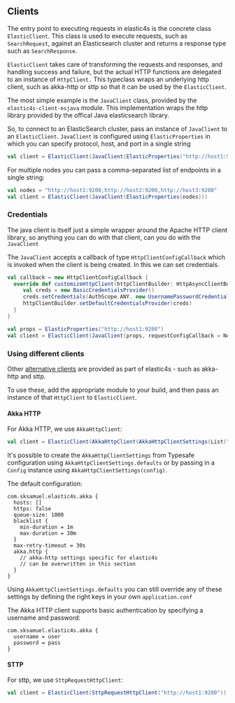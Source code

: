 ## Clients

The entry point to executing requests in elastic4s is the concrete class  `ElasticClient`.
This class is used to execute requests, such as `SearchRequest`, against an Elasticsearch cluster and returns a response type such as `SearchResponse`.

`ElasticClient` takes care of transforming the requests and responses, and handling success and failure, but the actual HTTP functions are delegated to an instance of `HttpClient.`
This typeclass wraps an underlying http client, such as akka-http or sttp so that it can be used by the `ElasticClient`.

The most simple example is the `JavaClient` class, provided by the `elastic4s-client-esjava` module. This implementation wraps the http library provided by the offical Java elasticsearch library.

So, to connect to an ElasticSearch cluster, pass an instance of `JavaClient` to an `ElasticClient`.
`JavaClient` is configured using `ElasticProperties` in which you can specify protocol, host, and port in a single string

```scala
val client = ElasticClient(JavaClient(ElasticProperties("http://host1:9200")))
```

For multiple nodes you can pass a comma-separated list of endpoints in a single string:

```scala
val nodes = "http://host1:9200,http://host2:9200,http://host3:9200"
val client = ElasticClient(JavaClient(ElasticProperties(nodes)))
```

### Credentials

The java client is itself just a simple wrapper around the Apache HTTP client library, so anything you can do with that client, can you do with the `JavaClient`

The `JavaClient` accepts a callback of type `HttpClientConfigCallback` which is invoked when the client is being created. In this we can set credentials.


```scala
val callback = new HttpClientConfigCallback {
  override def customizeHttpClient(httpClientBuilder: HttpAsyncClientBuilder): HttpAsyncClientBuilder = {
     val creds = new BasicCredentialsProvider()
     creds.setCredentials(AuthScope.ANY, new UsernamePasswordCredentials("sammy", "letmein"))
     httpClientBuilder.setDefaultCredentialsProvider(creds)
  }
}

val props = ElasticProperties("http://host1:9200")
val client = ElasticClient(JavaClient(props, requestConfigCallback = NoOpRequestConfigCallback, httpClientConfigCallback = callback))
```




### Using different clients

Other [alternative clients](https://search.maven.org/search?q=g:com.sksamuel.elastic4s%20elastic4s-client) are provided as part of elastic4s - such as akka-http and sttp.

To use these, add the appropriate module to your build, and then pass an instance of that `HttpClient` to `ElasticClient`.

#### Akka HTTP
For Akka HTTP, we use `AkkaHttpClient`:

```scala
val client = ElasticClient(AkkaHttpClient(AkkaHttpClientSettings(List("http://host1:9200"))))
```

It's possible to create the `AkkaHttpClientSettings` from Typesafe configuration using `AkkaHttpClientSettings.defaults` or by passing in a `Config` instance using `AkkaHttpClientSettings(config)`.

The default configuration:

```
com.sksamuel.elastic4s.akka {
  hosts: []
  https: false
  queue-size: 1000
  blacklist {
    min-duration = 1m
    max-duration = 30m
  }
  max-retry-timeout = 30s
  akka.http {
    // akka-http settings specific for elastic4s
    // can be overwritten in this section
  }
}
```

Using `AkkaHttpClientSettings.defaults` you can still override any of these settings by defining the right keys in your own `application.conf`

The Akka HTTP client supports basic authentication by specifying a username and password:

```
com.sksamuel.elastic4s.akka {
  username = user
  password = pass
}
```

#### STTP
For sttp, we use `SttpRequestHttpClient`:

```scala
val client = ElasticClient(SttpRequestHttpClient("http://host1:9200"))
```
